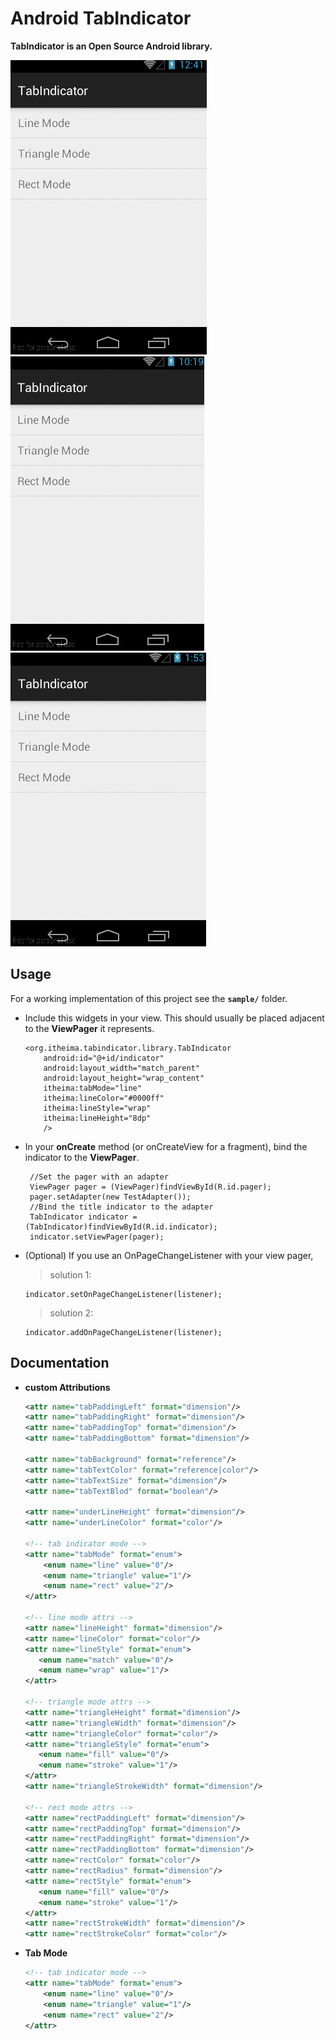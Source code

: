 # __Android TabIndicator__

__TabIndicator is an Open Source Android library.__


![line](art/line.gif) &nbsp;
![triangel](art/triangle.gif) &nbsp;
![rect](art/rect.gif)


## Usage
For a working implementation of this project see the __`sample/`__ folder.

* Include this widgets in your view. This should usually be placed adjacent to the __ViewPager__ it represents.
  
    ```
    <org.itheima.tabindicator.library.TabIndicator
        android:id="@+id/indicator"
        android:layout_width="match_parent"
        android:layout_height="wrap_content"
        itheima:tabMode="line"
        itheima:lineColor="#0000ff"
        itheima:lineStyle="wrap"
        itheima:lineHeight="8dp"
        />
    ```
    
* In your __onCreate__ method (or onCreateView for a fragment), bind the indicator to the __ViewPager__.
    
    ```
     //Set the pager with an adapter
     ViewPager pager = (ViewPager)findViewById(R.id.pager);
     pager.setAdapter(new TestAdapter());    
     //Bind the title indicator to the adapter
     TabIndicator indicator = (TabIndicator)findViewById(R.id.indicator);
     indicator.setViewPager(pager);
    ```

* (Optional) If you use an OnPageChangeListener with your view pager,

  > solution 1:
    ```
    indicator.setOnPageChangeListener(listener);
    ```

  > solution 2:
    ```
    indicator.addOnPageChangeListener(listener);
    ```
    
## Documentation

* __custom Attributions__
    ```xml
    <attr name="tabPaddingLeft" format="dimension"/>
    <attr name="tabPaddingRight" format="dimension"/>
    <attr name="tabPaddingTop" format="dimension"/>
    <attr name="tabPaddingBottom" format="dimension"/>
    
    <attr name="tabBackground" format="reference"/>
    <attr name="tabTextColor" format="reference|color"/> 
    <attr name="tabTextSize" format="dimension"/>
    <attr name="tabTextBlod" format="boolean"/>
    
    <attr name="underLineHeight" format="dimension"/>
    <attr name="underLineColor" format="color"/>
    
    <!-- tab indicator mode -->
    <attr name="tabMode" format="enum">
        <enum name="line" value="0"/>
        <enum name="triangle" value="1"/>
        <enum name="rect" value="2"/>
    </attr>
    
    <!-- line mode attrs -->
    <attr name="lineHeight" format="dimension"/>
    <attr name="lineColor" format="color"/>
    <attr name="lineStyle" format="enum">
       <enum name="match" value="0"/>
       <enum name="wrap" value="1"/>
    </attr>
    
    <!-- triangle mode attrs -->
    <attr name="triangleHeight" format="dimension"/>
    <attr name="triangleWidth" format="dimension"/>
    <attr name="triangleColor" format="color"/>
    <attr name="triangleStyle" format="enum">
       <enum name="fill" value="0"/>
       <enum name="stroke" value="1"/>
    </attr>
    <attr name="triangleStrokeWidth" format="dimension"/>
    
    <!-- rect mode attrs -->
    <attr name="rectPaddingLeft" format="dimension"/>
    <attr name="rectPaddingTop" format="dimension"/>
    <attr name="rectPaddingRight" format="dimension"/>
    <attr name="rectPaddingBottom" format="dimension"/>
    <attr name="rectColor" format="color"/>
    <attr name="rectRadius" format="dimension"/>
    <attr name="rectStyle" format="enum">
       <enum name="fill" value="0"/>
       <enum name="stroke" value="1"/>
    </attr>
    <attr name="rectStrokeWidth" format="dimension"/>
    <attr name="rectStrokeColor" format="color"/>    
    ```

* __Tab Mode__
	```xml
	<!-- tab indicator mode -->
  	<attr name="tabMode" format="enum">
      	<enum name="line" value="0"/>
      	<enum name="triangle" value="1"/>
      	<enum name="rect" value="2"/>
  	</attr>
	```